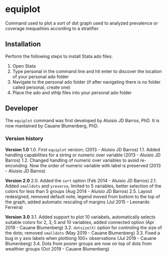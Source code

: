 # equiplot
Command used to plot a sort of dot graph used to analyzed prevalence or coverage inequalities according to a stratifier.

## Installation
Perform the following steps to install Stata ado files:

1. Open Stata
2. Type personal in the command line and hit enter to discover the location of your personal ado folder
3. Navigate to the personal ado folder (if after navigating there is no folder called personal, create one)
4. Place the ado and sthlp files into your personal ado folder

## Developer
The `equiplot` command was first developed by Aluisio JD Barros, PhD. It is now mantained by Cauane Blumenberg, PhD.

### Version history
**Version 1.0**
	1.0. First `equiplot` version; (2013 - Aluisio JD Barros)
	1.1. Added handling capabilities for a string or numeric over variable (2013 - Aluisio JD Barros)
	1.2. Changed handling of numeric over variables to avoid re-enconding. Now the order of numeric variable with label is preserved (2013 - Aluisio JD Barros)

**Version 2.0**
	2.0. Added the `sort` option (Feb 2014 - Aluisio JD Barros)
	2.1. Added `smalldots` and `yreverse`, limited to 5 variables, better selection of the colors for less than 5 groups (Aug 2014 - Aluisio JD Barros)
	2.5. Layout redesigned, removed default note, legend moved from bottom to the top of the graph, added automatic rescaling of margins (Jul 2015 - Leonardo Ferreira)
	
**Version 3.0**
	3.1. Added support to plot 10 variabels, automatically selects suitable colors for 2, 3, 5 and 10 variables, added connected option (Apr 2019 - Cauane Blumenberg)
	3.2. `dotsize(X)` option for controling the size of the dots; removed `smalldots` (May 2019 - Cauane Blumenberg)
	3.3. Fixed a bug in y axis labels when plottiong 100+ observations (Jul 2019 - Cauane Blumenberg)
	3.4. Dots from poorer groups are now on top of dots from wealthier groups (Oct 2019 - Cauane Blumenberg)